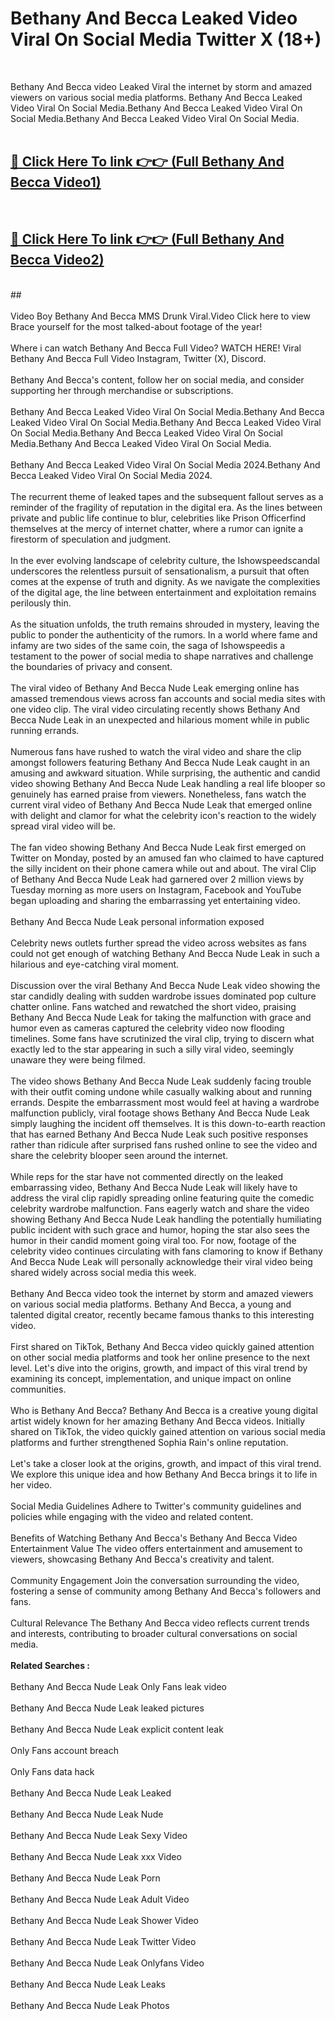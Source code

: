 # Bethany And Becca Leaked Video Viral On Social Media Twitter X (18+) <br>
<br>

Bethany And Becca video Leaked Viral the internet by storm and amazed viewers on various social media platforms. Bethany And Becca Leaked Video Viral On Social Media.Bethany And Becca Leaked Video Viral On Social Media.Bethany And Becca Leaked Video Viral On Social Media.<br>
 <br>

##  <a href="https://play.trustnlinepharmacy.us?title=Full Bethany_And_Becca&ref=git">🔴 Click Here To link 👉👉 (Full Bethany And Becca Video1)</a><br>
  <br>

##  <a href="https://play.trustnlinepharmacy.us?title=Full Bethany_And_Becca&ref=git">🔴 Click Here To link 👉👉 (Full Bethany And Becca Video2)</a><br>
  <br>
  ##


  <br>

  <br>
Video Boy Bethany And Becca MMS Drunk Viral.Video Click here to view Brace yourself for the most talked-about footage of the year!
<br><br>
Where i can watch Bethany And Becca Full Video? WATCH HERE! Viral Bethany And Becca Full Video Instagram, Twitter (X), Discord.
<br><br>
Bethany And Becca's content, follow her on social media, and consider supporting her through merchandise or subscriptions.
<br><br>
Bethany And Becca Leaked Video Viral On Social Media.Bethany And Becca Leaked Video Viral On Social Media.Bethany And Becca Leaked Video Viral On Social Media.Bethany And Becca Leaked Video Viral On Social Media.Bethany And Becca Leaked Video Viral On Social Media.
<br><br>
Bethany And Becca Leaked Video Viral On Social Media 2024.Bethany And Becca Leaked Video Viral On Social Media 2024.
<br><br>
The recurrent theme of leaked tapes and the subsequent fallout serves as a reminder of the fragility of reputation in the digital era. As the lines between private and public life continue to blur, celebrities like Prison Officerfind themselves at the mercy of internet chatter, where a rumor can ignite a firestorm of speculation and judgment.
<br><br>
In the ever evolving landscape of celebrity culture, the Ishowspeedscandal underscores the relentless pursuit of sensationalism, a pursuit that often comes at the expense of truth and dignity. As we navigate the complexities of the digital age, the line between entertainment and exploitation remains perilously thin.
<br><br>
As the situation unfolds, the truth remains shrouded in mystery, leaving the public to ponder the authenticity of the rumors. In a world where fame and infamy are two sides of the same coin, the saga of Ishowspeedis a testament to the power of social media to shape narratives and challenge the boundaries of privacy and consent.
<br><br>
The viral video of Bethany And Becca Nude Leak emerging online has amassed tremendous views across fan accounts and social media sites with one video clip. The viral video circulating recently shows Bethany And Becca Nude Leak in an unexpected and hilarious moment while in public running errands.
<br><br>
Numerous fans have rushed to watch the viral video and share the clip amongst followers featuring Bethany And Becca Nude Leak caught in an amusing and awkward situation. While surprising, the authentic and candid video showing Bethany And Becca Nude Leak handling a real life blooper so genuinely has earned praise from viewers. Nonetheless, fans watch the current viral video of Bethany And Becca Nude Leak that emerged online with delight and clamor for what the celebrity icon's reaction to the widely spread viral video will be.
<br><br>
The fan video showing Bethany And Becca Nude Leak first emerged on Twitter on Monday, posted by an amused fan who claimed to have captured the silly incident on their phone camera while out and about. The viral Clip of Bethany And Becca Nude Leak had garnered over 2 million views by Tuesday morning as more users on Instagram, Facebook and YouTube began uploading and sharing the embarrassing yet entertaining video.
<br><br>
Bethany And Becca Nude Leak personal information exposed
<br><br>
Celebrity news outlets further spread the video across websites as fans could not get enough of watching Bethany And Becca Nude Leak in such a hilarious and eye-catching viral moment.
<br><br>
Discussion over the viral Bethany And Becca Nude Leak video showing the star candidly dealing with sudden wardrobe issues dominated pop culture chatter online. Fans watched and rewatched the short video, praising Bethany And Becca Nude Leak for taking the malfunction with grace and humor even as cameras captured the celebrity video now flooding timelines. Some fans have scrutinized the viral clip, trying to discern what exactly led to the star appearing in such a silly viral video, seemingly unaware they were being filmed.
<br><br>
The video shows Bethany And Becca Nude Leak suddenly facing trouble with their outfit coming undone while casually walking about and running errands. Despite the embarrassment most would feel at having a wardrobe malfunction publicly, viral footage shows Bethany And Becca Nude Leak simply laughing the incident off themselves. It is this down-to-earth reaction that has earned Bethany And Becca Nude Leak such positive responses rather than ridicule after surprised fans rushed online to see the video and share the celebrity blooper seen around the internet.
<br><br>
While reps for the star have not commented directly on the leaked embarrassing video, Bethany And Becca Nude Leak will likely have to address the viral clip rapidly spreading online featuring quite the comedic celebrity wardrobe malfunction. Fans eagerly watch and share the video showing Bethany And Becca Nude Leak handling the potentially humiliating public incident with such grace and humor, hoping the star also sees the humor in their candid moment going viral too. For now, footage of the celebrity video continues circulating with fans clamoring to know if Bethany And Becca Nude Leak will personally acknowledge their viral video being shared widely across social media this week.
<br><br>
Bethany And Becca video took the internet by storm and amazed viewers on various social media platforms. Bethany And Becca, a young and talented digital creator, recently became famous thanks to this interesting video.
<br><br>
First shared on TikTok, Bethany And Becca video quickly gained attention on other social media platforms and took her online presence to the next level. Let's dive into the origins, growth, and impact of this viral trend by examining its concept, implementation, and unique impact on online communities.
<br><br>
Who is Bethany And Becca? Bethany And Becca is a creative young digital artist widely known for her amazing Bethany And Becca videos. Initially shared on TikTok, the video quickly gained attention on various social media platforms and further strengthened Sophia Rain's online reputation.
<br><br>
Let's take a closer look at the origins, growth, and impact of this viral trend. We explore this unique idea and how Bethany And Becca brings it to life in her video.
<br><br>
Social Media Guidelines Adhere to Twitter's community guidelines and policies while engaging with the video and related content.
<br><br>
Benefits of Watching Bethany And Becca's Bethany And Becca Video Entertainment Value The video offers entertainment and amusement to viewers, showcasing Bethany And Becca's creativity and talent.
<br><br>
Community Engagement Join the conversation surrounding the video, fostering a sense of community among Bethany And Becca's followers and fans.
<br><br>
Cultural Relevance The Bethany And Becca video reflects current trends and interests, contributing to broader cultural conversations on social media.
<br><br>
<strong>Related Searches :</strong>
<br><br>
Bethany And Becca Nude Leak Only Fans leak video
<br><br>
Bethany And Becca Nude Leak leaked pictures
<br><br>
Bethany And Becca Nude Leak explicit content leak
<br><br>
Only Fans account breach
<br><br>
Only Fans data hack
<br><br>
Bethany And Becca Nude Leak Leaked
<br><br>
Bethany And Becca Nude Leak Nude
<br><br>
Bethany And Becca Nude Leak Sexy Video
<br><br>
Bethany And Becca Nude Leak xxx Video
<br><br>
Bethany And Becca Nude Leak Porn
<br><br>
Bethany And Becca Nude Leak Adult Video
<br><br>
Bethany And Becca Nude Leak Shower Video
<br><br>
Bethany And Becca Nude Leak Twitter Video
<br><br>
Bethany And Becca Nude Leak Onlyfans Video
<br><br>
Bethany And Becca Nude Leak Leaks
<br><br>
Bethany And Becca Nude Leak Photos